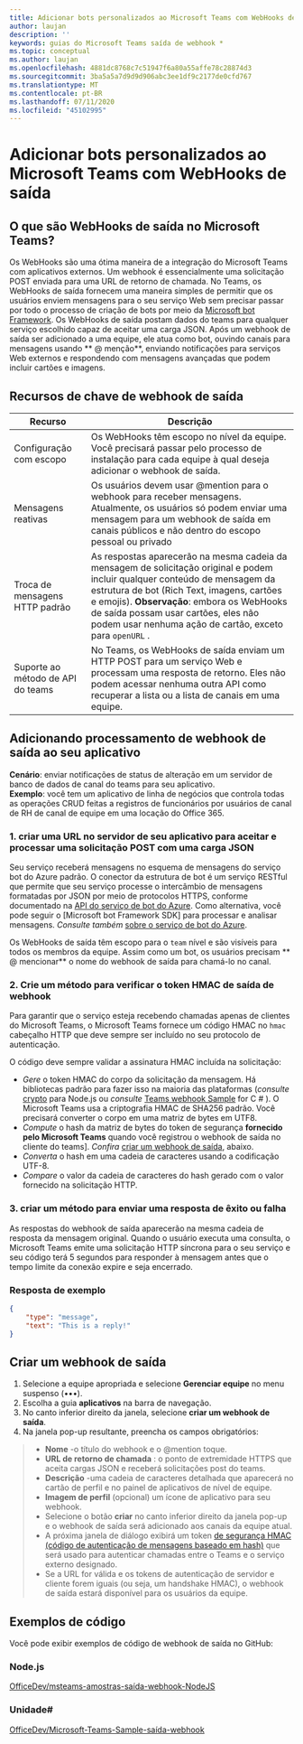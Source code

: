 ```yaml
---
title: Adicionar bots personalizados ao Microsoft Teams com WebHooks de saída
author: laujan
description: ''
keywords: guias do Microsoft Teams saída de webhook *
ms.topic: conceptual
ms.author: laujan
ms.openlocfilehash: 4881dc8768c7c51947f6a80a55affe78c28874d3
ms.sourcegitcommit: 3ba5a5a7d9d9d906abc3ee1df9c2177de0cfd767
ms.translationtype: MT
ms.contentlocale: pt-BR
ms.lasthandoff: 07/11/2020
ms.locfileid: "45102995"
---
```

# <a name="add-custom-bots-to-microsoft-teams-with-outgoing-webhooks"></a>Adicionar bots personalizados ao Microsoft Teams com WebHooks de saída

## <a name="what-are-outgoing-webhooks-in-teams"></a>O que são WebHooks de saída no Microsoft Teams?

Os WebHooks são uma ótima maneira de a integração do Microsoft Teams com aplicativos externos. Um webhook é essencialmente uma solicitação POST enviada para uma URL de retorno de chamada. No Teams, os WebHooks de saída fornecem uma maneira simples de permitir que os usuários enviem mensagens para o seu serviço Web sem precisar passar por todo o processo de criação de bots por meio da [Microsoft bot Framework](https://dev.botframework.com/). Os WebHooks de saída postam dados do teams para qualquer serviço escolhido capaz de aceitar uma carga JSON. Após um webhook de saída ser adicionado a uma equipe, ele atua como bot, ouvindo canais para mensagens usando ** \@ menção**, enviando notificações para serviços Web externos e respondendo com mensagens avançadas que podem incluir cartões e imagens.

## <a name="outgoing-webhook-key-features"></a>Recursos de chave de webhook de saída

| Recurso | Descrição |
| ------- | ----------- |
| Configuração com escopo| Os WebHooks têm escopo no nível da equipe. Você precisará passar pelo processo de instalação para cada equipe à qual deseja adicionar o webhook de saída. |
| Mensagens reativas| Os usuários devem usar @mention para o webhook para receber mensagens. Atualmente, os usuários só podem enviar uma mensagem para um webhook de saída em canais públicos e não dentro do escopo pessoal ou privado |
|Troca de mensagens HTTP padrão|As respostas aparecerão na mesma cadeia da mensagem de solicitação original e podem incluir qualquer conteúdo de mensagem da estrutura de bot (Rich Text, imagens, cartões e emojis). **Observação**: embora os WebHooks de saída possam usar cartões, eles não podem usar nenhuma ação de cartão, exceto para `openURL` .|
| Suporte ao método de API do teams|No Teams, os WebHooks de saída enviam um HTTP POST para um serviço Web e processam uma resposta de retorno. Eles não podem acessar nenhuma outra API como recuperar a lista ou a lista de canais em uma equipe.|

## <a name="adding-outgoing-webhook-processing-to-your-app"></a>Adicionando processamento de webhook de saída ao seu aplicativo

**Cenário**: enviar notificações de status de alteração em um servidor de banco de dados de canal do teams para seu aplicativo.  
**Exemplo**: você tem um aplicativo de linha de negócios que controla todas as operações CRUD feitas a registros de funcionários por usuários de canal de RH de canal de equipe em uma locação do Office 365.

### <a name="1-create-a-url-on-your-apps-server-to-accept-and-process-a-post-request-with-a-json-payload"></a>1. criar uma URL no servidor de seu aplicativo para aceitar e processar uma solicitação POST com uma carga JSON

Seu serviço receberá mensagens no esquema de mensagens do serviço bot do Azure padrão. O conector da estrutura de bot é um serviço RESTful que permite que seu serviço processe o intercâmbio de mensagens formatadas por JSON por meio de protocolos HTTPS, conforme documentado na [API do serviço de bot do Azure](/bot-framework/rest-api/bot-framework-rest-connector-api-reference). Como alternativa, você pode seguir o [Microsoft bot Framework SDK] para processar e analisar mensagens. *Consulte também*  [sobre o serviço de bot do Azure](/azure/bot-service/bot-service-overview-introduction?view=azure-bot-service-4.0).

Os WebHooks de saída têm escopo para o `team` nível e são visíveis para todos os membros da equipe. Assim como um bot, os usuários precisam ** \@ mencionar** o nome do webhook de saída para chamá-lo no canal.

### <a name="2-create-a-method-to-verify-the-outgoing-webhook-hmac-token"></a>2. Crie um método para verificar o token HMAC de saída de webhook

Para garantir que o serviço esteja recebendo chamadas apenas de clientes do Microsoft Teams, o Microsoft Teams fornece um código HMAC no `hmac` cabeçalho HTTP que deve sempre ser incluído no seu protocolo de autenticação.

O código deve sempre validar a assinatura HMAC incluída na solicitação:

* *Gere* o token HMAC do corpo da solicitação da mensagem. Há bibliotecas padrão para fazer isso na maioria das plataformas (*consulte* [crypto](https://nodejs.org/api/crypto.html#crypto_crypto) para Node.js ou *consulte* [Teams webhook Sample](https://github.com/OfficeDev/microsoft-teams-sample-outgoing-webhook/blob/23eb61da5a18634d51c5247944843da9abed01b6/WebhookSampleBot/Models/AuthProvider.cs) for C \# ). O Microsoft Teams usa a criptografia HMAC de SHA256 padrão. Você precisará converter o corpo em uma matriz de bytes em UTF8.
* *Compute* o hash da matriz de bytes do token de segurança **fornecido pelo Microsoft Teams** quando você registrou o webhook de saída no cliente do teams]. *Confira* [criar um webhook de saída](#create-an-outgoing-webhook), abaixo.
* *Converta* o hash em uma cadeia de caracteres usando a codificação UTF-8.
* *Compare* o valor da cadeia de caracteres do hash gerado com o valor fornecido na solicitação HTTP.

### <a name="3-create-a-method-to-send-a-success-or-failure-response"></a>3. criar um método para enviar uma resposta de êxito ou falha

As respostas do webhook de saída aparecerão na mesma cadeia de resposta da mensagem original. Quando o usuário executa uma consulta, o Microsoft Teams emite uma solicitação HTTP síncrona para o seu serviço e seu código terá 5 segundos para responder à mensagem antes que o tempo limite da conexão expire e seja encerrado.

### <a name="example-response"></a>Resposta de exemplo

```json
{
    "type": "message",
    "text": "This is a reply!"
}
```

## <a name="create-an-outgoing-webhook"></a>Criar um webhook de saída

1. Selecione a equipe apropriada e selecione **Gerenciar equipe** no menu suspenso (&#8226;&#8226;&#8226;).
1. Escolha a guia **aplicativos** na barra de navegação.
1. No canto inferior direito da janela, selecione **criar um webhook de saída**.
1. Na janela pop-up resultante, preencha os campos obrigatórios:

>* **Nome** -o título do webhook e o @mention toque.
>* **URL de retorno de chamada** : o ponto de extremidade HTTPS que aceita cargas JSON e receberá solicitações post do teams.
>* **Descrição** -uma cadeia de caracteres detalhada que aparecerá no cartão de perfil e no painel de aplicativos de nível de equipe.
>* **Imagem de perfil** (opcional) um ícone de aplicativo para seu webhook.
>* Selecione o botão **criar** no canto inferior direito da janela pop-up e o webhook de saída será adicionado aos canais da equipe atual.
>* A próxima janela de diálogo exibirá um token [de segurança HMAC (código de autenticação de mensagens baseado em hash)](https://security.stackexchange.com/questions/20129/how-and-when-do-i-use-hmac/20301) que será usado para autenticar chamadas entre o Teams e o serviço externo designado.
>* Se a URL for válida e os tokens de autenticação de servidor e cliente forem iguais (ou seja, um handshake HMAC), o webhook de saída estará disponível para os usuários da equipe.

## <a name="code-samples"></a>Exemplos de código

Você pode exibir exemplos de código de webhook de saída no GitHub:

### <a name="nodejs"></a>Node.js

[OfficeDev/msteams-amostras-saída-webhook-NodeJS](https://github.com/OfficeDev/msteams-samples-outgoing-webhook-nodejs)

### <a name="c"></a>Unidade\#

[OfficeDev/Microsoft-Teams-Sample-saída-webhook](https://github.com/OfficeDev/microsoft-teams-sample-outgoing-webhook)
